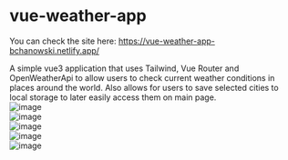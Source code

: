# vue-weather-app  
You can check the site here: https://vue-weather-app-bchanowski.netlify.app/  

A simple vue3 application that uses Tailwind, Vue Router and OpenWeatherApi to allow users to check current weather conditions in places around the world. Also allows for users to save selected cities to local storage to later easily access them on main page.  
![image](https://github.com/bchanowski/vue-weather-app/assets/92587389/20e93356-e6d4-4027-a400-eccbb24a858d)   
![image](https://github.com/bchanowski/vue-weather-app/assets/92587389/3be1b99e-b28f-43a5-b2e3-a820858e5987)  
![image](https://github.com/bchanowski/vue-weather-app/assets/92587389/b9113e07-4f15-4e64-bd6d-f0eedcd76c93)  
![image](https://github.com/bchanowski/vue-weather-app/assets/92587389/9a769935-fca3-4d70-807b-ec5343a206a6)  
![image](https://github.com/bchanowski/vue-weather-app/assets/92587389/1f0d54e7-fdf4-494d-85d6-eb1b33ec1fdc)  
